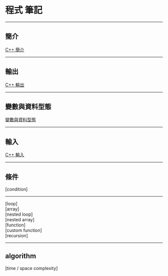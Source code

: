# **程式 筆記**

---

## 簡介

[C++ 簡介](https://github.com/Vincenttainan/CppTeachingNote/blob/main/01_introduce.md)

---

## 輸出

[C++ 輸出](https://github.com/Vincenttainan/CppTeachingNote/blob/main/02_output.md)

---

## 變數與資料型態

[變數與資料型態](https://github.com/Vincenttainan/CppTeachingNote/blob/main/03_variablesAndTypes.md)

---

## 輸入  
[C++ 輸入](https://github.com/Vincenttainan/CppTeachingNote/blob/main/04_input.md)  

---

## 條件
[condition]  

---

[loop]  
[array]  
[nested loop]  
[nested array]  
[function]  
[custom function]  
[recursion]  

---

## algorithm  

[time / space complexity]
